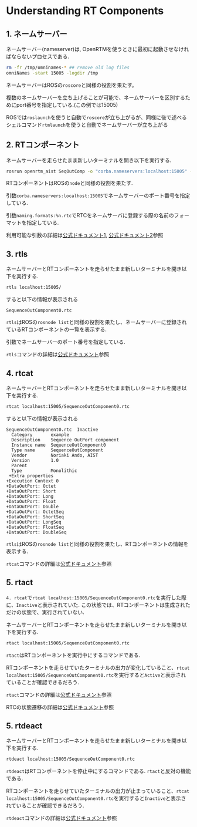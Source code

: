 # Understanding RT Components

## 1. ネームサーバー

ネームサーバー(nameserver)は, OpenRTMを使うときに最初に起動させなければならないプロセスである.
```bash
rm -fr /tmp/omninames-* ## remove old log files
omniNames -start 15005 -logdir /tmp
```

ネームサーバーはROSの`roscore`と同様の役割を果たす。

複数のネームサーバーを立ち上げることが可能で、ネームサーバーを区別するためにport番号を指定している.(この例では15005)

ROSでは`roslaunch`を使うと自動で`roscore`が立ち上がるが、同様に後で述べるシェルコマンド`rtmlaunch`を使うと自動でネームサーバーが立ち上がる

## 2. RTコンポーネント

ネームサーバーを走らせたまま新しいターミナルを開き以下を実行する.
```bash
rosrun openrtm_aist SeqOutComp -o "corba.nameservers:localhost:15005" -o "naming.formats:%n.rtc"
```

RTコンポーネントはROSの`node`と同様の役割を果たす.

引数`corba.nameservers:localhost:15005`でネームサーバーのポート番号を指定している.

引数`naming.formats:%n.rtc`でRTCをネームサーバに登録する際の名前のフォーマットを指定している.

利用可能な引数の詳細は[公式ドキュメント1](https://www.openrtm.org/openrtm/ja/doc/developersguide/basic_rtc_programming/rtc_conf_reference), [公式ドキュメント2](https://www.openrtm.org/openrtm/ja/doc/developersguide/basic_rtc_programming/comp_conf_reference)参照


## 3. rtls

ネームサーバーとRTコンポーネントを走らせたまま新しいターミナルを開き以下を実行する.
```bash
rtls localhost:15005/
```
すると以下の情報が表示される
```
SequenceOutComponent0.rtc
```

`rtls`はROSの`rosnode list`と同様の役割を果たし、ネームサーバーに登録されているRTコンポーネントの一覧を表示する.

引数でネームサーバーのポート番号を指定している.

`rtls`コマンドの詳細は[公式ドキュメント](https://www.openrtm.org/openrtm/ja/doc/toolmanuals/rtshell/command_reference/rtls)参照

## 4. rtcat

ネームサーバーとRTコンポーネントを走らせたまま新しいターミナルを開き以下を実行する.
```bash
rtcat localhost:15005/SequenceOutComponent0.rtc
```
すると以下の情報が表示される
```
SequenceOutComponent0.rtc  Inactive
  Category       example
  Description    Sequence OutPort component
  Instance name  SequenceOutComponent0
  Type name      SequenceOutComponent
  Vendor         Noriaki Ando, AIST
  Version        1.0
  Parent         
  Type           Monolithic
 +Extra properties
+Execution Context 0
+DataOutPort: Octet
+DataOutPort: Short
+DataOutPort: Long
+DataOutPort: Float
+DataOutPort: Double
+DataOutPort: OctetSeq
+DataOutPort: ShortSeq
+DataOutPort: LongSeq
+DataOutPort: FloatSeq
+DataOutPort: DoubleSeq
```

`rtls`はROSの`rosnode list`と同様の役割を果たし、RTコンポーネントの情報を表示する.

`rtcat`コマンドの詳細は[公式ドキュメント](https://www.openrtm.org/openrtm/ja/doc/toolmanuals/rtshell/command_reference/rtcat)参照

## 5. rtact

`4. rtcat`で`rtcat localhost:15005/SequenceOutComponent0.rtc`を実行した際に、`Inactive`と表示されていた. この状態では、RTコンポーネントは生成されただけの状態で、実行されていない.

ネームサーバーとRTコンポーネントを走らせたまま新しいターミナルを開き以下を実行する.
```bash
rtact localhost:15005/SequenceOutComponent0.rtc
```

`rtact`はRTコンポーネントを実行中にするコマンドである.

RTコンポーネントを走らせていたターミナルの出力が変化していること、`rtcat localhost:15005/SequenceOutComponent0.rtc`を実行すると`Active`と表示されていることが確認できるだろう.

`rtact`コマンドの詳細は[公式ドキュメント](https://www.openrtm.org/openrtm/ja/doc/toolmanuals/rtshell/command_reference/rtact)参照

RTCの状態遷移の詳細は[公式ドキュメント](https://www.openrtm.org/openrtm/ja/doc/developersguide/basic_rtc_programming/rtcdevelflow)参照

## 5. rtdeact

ネームサーバーとRTコンポーネントを走らせたまま新しいターミナルを開き以下を実行する.
```bash
rtdeact localhost:15005/SequenceOutComponent0.rtc
```

`rtdeact`はRTコンポーネントを停止中にするコマンドである. `rtact`と反対の機能である.

RTコンポーネントを走らせていたターミナルの出力が止まっていること、`rtcat localhost:15005/SequenceOutComponent0.rtc`を実行すると`Inactive`と表示されていることが確認できるだろう.

`rtdeact`コマンドの詳細は[公式ドキュメント](https://www.openrtm.org/openrtm/ja/doc/toolmanuals/rtshell/command_reference/rtdeact)参照

